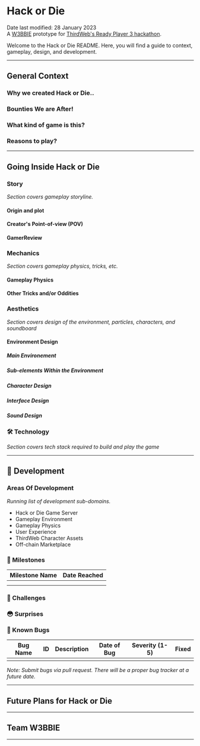 # Hack or Die
Date last modified: 28 January 2023  
A [W3BBIE]() prototype for [ThirdWeb's Ready Player 3 hackathon]().

Welcome to the Hack or Die README. Here, you will find a guide to context, gameplay, design, and development. 

---

## General Context
### Why we created Hack or Die..
### Bounties We are After!
### What kind of game is this?
### Reasons to play?

---

## Going Inside Hack or Die

### Story
*Section covers gameplay storyline.*
#### Origin and plot
#### Creator's Point-of-view (POV)
#### GamerReview

### Mechanics
*Section covers gameplay physics, tricks, etc.*
#### Gameplay Physics
#### Other Tricks and/or Oddities

### Aesthetics
*Section covers design of the environment, particles, characters, and soundboard*
#### Environment Design
##### Main Environement
##### Sub-elements Within the Environment
##### Character Design
##### Interface Design
##### Sound Design

### 🛠 Technology
*Section covers tech stack required to build and play the game*

---

## 🚧 Development

### Areas Of Development
*Running list of development sub-domains.*
* Hack or Die Game Server
* Gameplay Environment
* Gameplay Physics
* User Experience
* ThirdWeb Character Assets
* Off-chain Marketplace


### 🏁 Milestones
| Milestone Name | Date Reached  |
|----------------|---------------|
|                |               |
|                |               |

### 🦾 Challenges
### 😳 Surprises
### 🐞 Known Bugs

| Bug Name   | ID     | Description | Date of Bug | Severity (1-5) | Fixed   |
|------------|--------|-------------|-------------|----------------|---------|
|            |        |             |             |                |         |

*Note: Submit bugs via pull request. There will be a proper bug tracker at a future date.*

---

## Future Plans for Hack or Die

---

## Team W3BBIE

---
